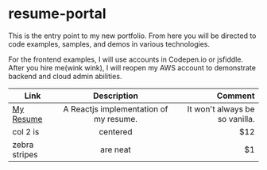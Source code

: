 # resume-portal
This is the entry point to my new portfolio.  From here you will be directed to code examples, samples, and demos in various technologies. 

For the frontend examples, I will use accounts in Codepen.io or jsfiddle.  After you hire me(wink wink), I will reopen my AWS account to demonstrate backend and cloud admin abilities.



| Link          | Description           | Comment  |
| ------------- |:-------------:| -----:|
| [My Resume](https://github.com/jaxonetic-github/resume-portal) | A Reactjs implementation of my resume. | It won't always be so vanilla. |
| col 2 is      | centered      |   $12 |
| zebra stripes | are neat      |    $1 |
